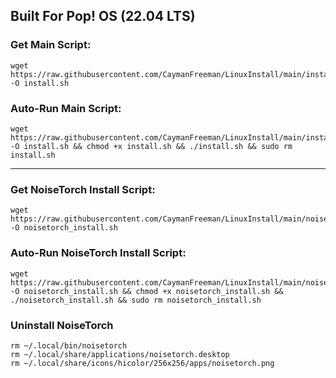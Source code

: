 ## Built For Pop! OS (22.04 LTS)

### Get Main Script:
```
wget https://raw.githubusercontent.com/CaymanFreeman/LinuxInstall/main/install.sh -O install.sh
```

### Auto-Run Main Script:
```
wget https://raw.githubusercontent.com/CaymanFreeman/LinuxInstall/main/install.sh -O install.sh && chmod +x install.sh && ./install.sh && sudo rm install.sh
```
---

### Get NoiseTorch Install Script:
```
wget https://raw.githubusercontent.com/CaymanFreeman/LinuxInstall/main/noisetorch_install.sh -O noisetorch_install.sh
```

### Auto-Run NoiseTorch Install Script:
```
wget https://raw.githubusercontent.com/CaymanFreeman/LinuxInstall/main/noisetorch_install.sh -O noisetorch_install.sh && chmod +x noisetorch_install.sh && ./noisetorch_install.sh && sudo rm noisetorch_install.sh
```

### Uninstall NoiseTorch
```
rm ~/.local/bin/noisetorch
rm ~/.local/share/applications/noisetorch.desktop
rm ~/.local/share/icons/hicolor/256x256/apps/noisetorch.png 
```
